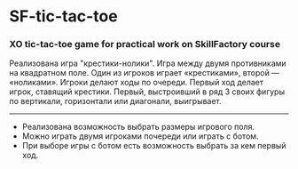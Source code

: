 # SF-tic-tac-toe
### XO tic-tac-toe game for practical work on SkillFactory course

Реализована игра "крестики-нолики". Игра между двумя противниками на квадратном поле. 
Один из игроков играет «крестиками», второй — «ноликами». Игроки делают ходы по очереди. Первый ход делает игрок, ставящий крестики.
Первый, выстроивший в ряд 3 своих фигуры по вертикали, горизонтали или диагонали, выигрывает. 

-----

- Реализована возможность выбрать размеры игрового поля. 
- Можно играть двумя игроками почереди или играть с ботом.
- При выборе игры с ботом есть возможность выбрать за кем первый ход.      
              
